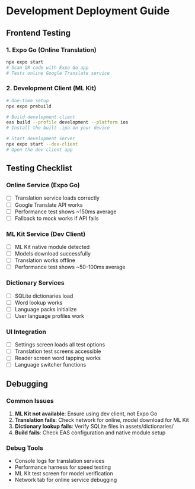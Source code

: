 
# Development Deployment Guide

## Frontend Testing

### 1. Expo Go (Online Translation)
```bash
npx expo start
# Scan QR code with Expo Go app
# Tests online Google Translate service
```

### 2. Development Client (ML Kit)
```bash
# One-time setup
npx expo prebuild

# Build development client
eas build --profile development --platform ios
# Install the built .ipa on your device

# Start development server
npx expo start --dev-client
# Open the dev client app
```

## Testing Checklist

### Online Service (Expo Go)
- [ ] Translation service loads correctly
- [ ] Google Translate API works
- [ ] Performance test shows ~150ms average
- [ ] Fallback to mock works if API fails

### ML Kit Service (Dev Client)
- [ ] ML Kit native module detected
- [ ] Models download successfully
- [ ] Translation works offline
- [ ] Performance test shows ~50-100ms average

### Dictionary Services
- [ ] SQLite dictionaries load
- [ ] Word lookup works
- [ ] Language packs initialize
- [ ] User language profiles work

### UI Integration
- [ ] Settings screen loads all test options
- [ ] Translation test screens accessible
- [ ] Reader screen word tapping works
- [ ] Language switcher functions

## Debugging

### Common Issues
1. **ML Kit not available**: Ensure using dev client, not Expo Go
2. **Translation fails**: Check network for online, model download for ML Kit
3. **Dictionary lookup fails**: Verify SQLite files in assets/dictionaries/
4. **Build fails**: Check EAS configuration and native module setup

### Debug Tools
- Console logs for translation services
- Performance harness for speed testing
- ML Kit test screen for model verification
- Network tab for online service debugging
